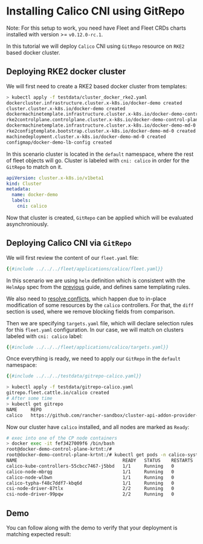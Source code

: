 # Installing Calico CNI using GitRepo

<div class="warning">

Note: For this setup to work, you need have Fleet and Fleet CRDs charts installed
with version >= `v0.12.0-rc.1`.

</div>

In this tutorial we will deploy `Calico` CNI using `GitRepo` resource on `RKE2` based docker cluster.

## Deploying RKE2 docker cluster

We will first need to create a RKE2 based docker cluster from templates:

```bash
> kubectl apply -f testdata/cluster_docker_rke2.yaml
dockercluster.infrastructure.cluster.x-k8s.io/docker-demo created
cluster.cluster.x-k8s.io/docker-demo created
dockermachinetemplate.infrastructure.cluster.x-k8s.io/docker-demo-control-plane created
rke2controlplane.controlplane.cluster.x-k8s.io/docker-demo-control-plane created
dockermachinetemplate.infrastructure.cluster.x-k8s.io/docker-demo-md-0 created
rke2configtemplate.bootstrap.cluster.x-k8s.io/docker-demo-md-0 created
machinedeployment.cluster.x-k8s.io/docker-demo-md-0 created
configmap/docker-demo-lb-config created
```

In this scenario cluster is located in the `default` namespace, where the rest of fleet objects will go.
Cluster is labeled with `cni: calico` in order for the `GitRepo` to match on it.

```yaml
apiVersion: cluster.x-k8s.io/v1beta1
kind: Cluster
metadata:
  name: docker-demo
  labels:
    cni: calico
```

Now that cluster is created, `GitRepo` can be applied which will be evaluated asynchroniously.

## Deploying Calico CNI via `GitRepo`

We will first review the content of our `fleet.yaml` file:

```yaml
{{#include ../../../fleet/applications/calico/fleet.yaml}}
```

In this scenario we are using `helm` definition which is consistent with the `HelmApp` spec from the [previous][] guide, and defines same templating rules.

We also need to [resolve conflicts][], which happen due to in-place modification of some resources by the `calico` controllers. For that, the `diff` section is used, where we remove blocking fields from comparison.

[previous]: ./03_installing_calico.md
[resolve conflicts]: https://fleet.rancher.io/bundle-diffs

Then we are specifying `targets.yaml` file, which will declare selection rules for this `fleet.yaml` configuration. In our case, we will match on clusters labeled with `cni: calico` label:

```yaml
{{#include ../../../fleet/applications/calico/targets.yaml}}
```

Once everything is ready, we need to apply our `GitRepo` in the `default` namespace:

```yaml
{{#include ../../../testdata/gitrepo-calico.yaml}}
```

```bash
> kubectl apply -f testdata/gitrepo-calico.yaml
gitrepo.fleet.cattle.io/calico created
# After some time
> kubectl get gitrepo
NAME     REPO                                                                     COMMIT                                     BUNDLEDEPLOYMENTS-READY   STATUS
calico   https://github.com/rancher-sandbox/cluster-api-addon-provider-fleet.git   62b4fe6944687e02afb331b9e1839e33c539f0c7   1/1
```

Now our cluster have `calico` installed, and all nodes are marked as `Ready`:

```bash
# exec into one of the CP node containers
> docker exec -it fef3427009f6 /bin/bash
root@docker-demo-control-plane-krtnt:/#
root@docker-demo-control-plane-krtnt:/# kubectl get pods -n calico-system --kubeconfig /var/lib/rancher/rke2/server/cred/api-server.kubeconfig
NAME                                       READY   STATUS    RESTARTS   AGE
calico-kube-controllers-55cbcc7467-j5bbd   1/1     Running   0          3m30s
calico-node-mbrqg                          1/1     Running   0          3m30s
calico-node-wlbwn                          1/1     Running   0          3m30s
calico-typha-f48c7ddf7-kbq6d               1/1     Running   0          3m30s
csi-node-driver-87tlx                      2/2     Running   0          3m30s
csi-node-driver-99pqw                      2/2     Running   0          3m30s
```

## Demo

You can follow along with the demo to verify that your deployment is matching expected result:

<script src="https://asciinema.org/a/706570.js" id="asciicast-706570" async="true"></script>